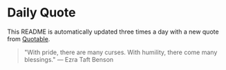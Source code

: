 # Daily Quote


This README is automatically updated three times a day with a new quote from [Quotable](https://github.com/lukePeavey/quotable).





















> "With pride, there are many curses. With humility, there come many blessings."
> — Ezra Taft Benson
